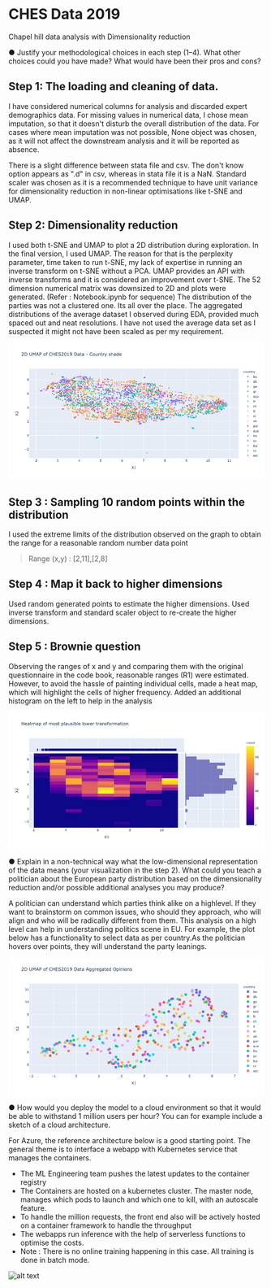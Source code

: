 # CHES Data 2019
Chapel hill data analysis with Dimensionality reduction

● Justify your methodological choices in each step (1–4). What other choices could you
have made? What would have been their pros and cons?

## Step 1: The loading and cleaning of data. 

I have considered numerical columns for analysis and discarded expert demographics data. 
For missing values in numerical data, I chose mean imputation, so that it doesn't disturb the overall distribution of the data. 
For cases where mean imputation was not possible, None object was chosen, as it will not affect the downstream analysis and it will be reported as absence. 

There is a slight difference between stata file and csv. The don't know option appears as ".d" in csv, whereas in stata file it is a NaN. 
Standard scaler was chosen as it is a recommended technique to have unit variance for dimensionality reduction in non-linear optimisations like t-SNE and UMAP. 

## Step 2: Dimensionality reduction 
I used both t-SNE and UMAP to plot a 2D distribution during exploration. In the final version, I used UMAP. 
The reason for that is the perplexity parameter, time taken to run t-SNE, my lack of expertise in running an inverse transform on t-SNE without a PCA. 
UMAP provides an API with inverse transforms and it is considered an improvement over t-SNE.
The 52 dimension numerical matrix was downsized to 2D and plots were generated. (Refer : Notebook.ipynb for sequence)
The distribution of the parties was not a clustered one. Its all over the place. 
The aggregated distributions of the average dataset I observed during EDA, provided much spaced out and neat resolutions. I have not used the average data set as I suspected it might not have been scaled as per my requirement. 

![alt text](/img/newplot.png)

## Step 3 : Sampling 10 random points within the distribution
I used the extreme limits of the distribution observed on the graph to obtain the range for a reasonable random number data point
> Range (x,y) : [2,11],[2,8]


## Step 4 : Map it back to higher dimensions
Used random generated points to estimate the higher dimensions. Used inverse transform and standard scaler object to re-create the higher dimensions. 

## Step 5 : Brownie question
Observing the ranges of x and y and comparing them with the original questionnaire in the code book, reasonable ranges (R1) were estimated. However, to avoid the hassle of painting individual cells, made a heat map, which will highlight the cells of higher frequency. Added an additional histogram on the left to help in the analysis 

![alt text](/img/heatmap.png)


● Explain in a non-technical way what the low-dimensional representation of the data means (your visualization in the step 2). What could you teach a politician about the European party distribution based on the dimensionality reduction and/or possible
additional analyses you may produce?

A politician can understand which parties think alike on a highlevel. If they want to brainstorm on common issues, who should they approach, who will align and who will be radically different from them. This analysis on a high level can help in understanding politics scene in EU. For example, the plot below has a functionality to select data as per country.As the politician hovers over points, they will understand the party leanings. 

![alt text](/img/aggregated_umap.png)


● How would you deploy the model to a cloud environment so that it would be able to withstand 1 million users per hour? You can for example include a sketch of a cloud
architecture.

For Azure, the reference architecture below is a good starting point. The general theme is to interface a webapp with Kubernetes service that manages the containers. 
* The ML Engineering team pushes the latest updates to the container registry
* The Containers are hosted on a kubernetes cluster. The master node, manages which pods to launch and which one to kill, with an autoscale feature. 
* To handle the million requests, the front end also will be actively hosted on a container framework to handle the throughput
* The webapps run inference with the help of serverless functions to optimise the costs.
* Note : There is no online training happening in this case. All training is done in batch mode.    

![alt text](https://docs.microsoft.com/en-us/azure/architecture/solution-ideas/media/ai-at-the-edge.svg)